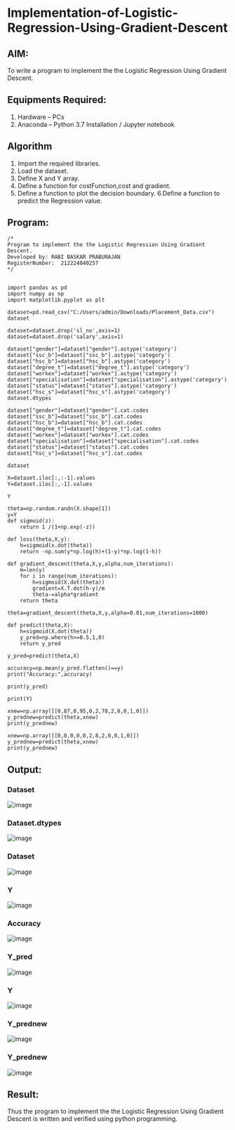 # Implementation-of-Logistic-Regression-Using-Gradient-Descent

## AIM:
To write a program to implement the the Logistic Regression Using Gradient Descent.

## Equipments Required:
1. Hardware – PCs
2. Anaconda – Python 3.7 Installation / Jupyter notebook

## Algorithm
1. Import the required libraries.
2. Load the dataset.
3. Define X and Y array.
4. Define a function for costFunction,cost and gradient.
5. Define a function to plot the decision boundary. 6.Define a function to predict the 
   Regression value.

## Program:
```
/*
Program to implement the the Logistic Regression Using Gradient Descent.
Developed by: RABI BASKAR PRABURAJAN
RegisterNumber:  212224040257
*/


import pandas as pd
import numpy as np
import matplotlib.pyplot as plt

dataset=pd.read_csv("C:/Users/admin/Downloads/Placement_Data.csv")
dataset

dataset=dataset.drop('sl_no',axis=1)
dataset=dataset.drop('salary',axis=1)

dataset["gender"]=dataset["gender"].astype('category')
dataset["ssc_b"]=dataset["ssc_b"].astype('category')
dataset["hsc_b"]=dataset["hsc_b"].astype('category')
dataset["degree_t"]=dataset["degree_t"].astype('category')
dataset["workex"]=dataset["workex"].astype('category')
dataset["specialisation"]=dataset["specialisation"].astype('category')
dataset["status"]=dataset["status"].astype('category')
dataset["hsc_s"]=dataset["hsc_s"].astype('category')
dataset.dtypes

dataset["gender"]=dataset["gender"].cat.codes
dataset["ssc_b"]=dataset["ssc_b"].cat.codes
dataset["hsc_b"]=dataset["hsc_b"].cat.codes
dataset["degree_t"]=dataset["degree_t"].cat.codes
dataset["workex"]=dataset["workex"].cat.codes
dataset["specialisation"]=dataset["specialisation"].cat.codes
dataset["status"]=dataset["status"].cat.codes
dataset["hsc_s"]=dataset["hsc_s"].cat.codes

dataset

X=dataset.iloc[:,:-1].values
Y=dataset.iloc[:,-1].values

Y

theta=np.random.randn(X.shape[1])
y=Y
def sigmoid(z):
    return 1 /(1+np.exp(-z))

def loss(theta,X,y):
    h=sigmoid(x.dot(theta))
    return -np.sum(y*np.log(h)+(1-y)*np.log(1-h))

def gradient_descent(theta,X,y,alpha,num_iterations):
    m=len(y)
    for i in range(num_iterations):
        h=sigmoid(X.dot(theta))
        gradient=X.T.dot(h-y)/m
        theta-=alpha*gradient
    return theta

theta=gradient_descent(theta,X,y,alpha=0.01,num_iterations=1000)

def predict(theta,X):
    h=sigmoid(X.dot(theta))
    y_pred=np.where(h>=0.5,1,0)
    return y_pred 

y_pred=predict(theta,X)

accuracy=np.mean(y_pred.flatten()==y)
print("Accuracy:",accuracy)

print(y_pred)

print(Y)

xnew=np.array([[0,87,0,95,0,2,78,2,0,0,1,0]])
y_prednew=predict(theta,xnew)
print(y_prednew)

xnew=np.array([[0,0,0,0,0,2,8,2,0,0,1,0]])
y_prednew=predict(theta,xnew)
print(y_prednew)
```



## Output:
### Dataset
![image](https://github.com/SanjayBalaji0/-Implementation-of-Logistic-Regression-Using-Gradient-Descent/assets/145533553/8040b2a6-d590-44c0-84a0-1ebeae4212c7)
### Dataset.dtypes
![image](https://github.com/SanjayBalaji0/-Implementation-of-Logistic-Regression-Using-Gradient-Descent/assets/145533553/1457c40d-7fa4-42cc-94c7-479fcdaf23cd)
### Dataset
![image](https://github.com/SanjayBalaji0/-Implementation-of-Logistic-Regression-Using-Gradient-Descent/assets/145533553/f5a9820d-9777-481c-8ba7-38d650ace909)
### Y
![image](https://github.com/SanjayBalaji0/-Implementation-of-Logistic-Regression-Using-Gradient-Descent/assets/145533553/29754610-b704-46ca-b12c-af7d82fa5b78)
### Accuracy
![image](https://github.com/SanjayBalaji0/-Implementation-of-Logistic-Regression-Using-Gradient-Descent/assets/145533553/e8d39e52-e857-4319-b59d-5bb652ef0967)
### Y_pred
![image](https://github.com/SanjayBalaji0/-Implementation-of-Logistic-Regression-Using-Gradient-Descent/assets/145533553/c58f3da5-0413-4fe2-9e14-45ba7d9426b0)
### Y
![image](https://github.com/SanjayBalaji0/-Implementation-of-Logistic-Regression-Using-Gradient-Descent/assets/145533553/e777bdf3-cccf-4376-b961-929223f78b09)
### Y_prednew
![image](https://github.com/SanjayBalaji0/-Implementation-of-Logistic-Regression-Using-Gradient-Descent/assets/145533553/ad1f7e8e-dec2-4190-a45a-1b53c9fe7a45)
### Y_prednew
![image](https://github.com/SanjayBalaji0/-Implementation-of-Logistic-Regression-Using-Gradient-Descent/assets/145533553/9416a246-2833-48a5-a123-1452d70a3da8)



## Result:
Thus the program to implement the the Logistic Regression Using Gradient Descent is written and verified using python programming.
